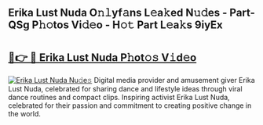 ## Erika Lust Nuda O𝚗𝚕yf𝚊ns L𝚎a𝚔ed N𝚞𝚍es - Part-QSg P𝚑𝚘tos Vi𝚍𝚎o - H𝚘𝚝 Part L𝚎a𝚔s 9iyEx

# <h2><a href="http://kf48p03.oniu.top/?m=Erika+Lust+Nuda">🔗👉 🔴 Erika Lust Nuda P𝚑ot𝚘𝚜 V𝚒d𝚎o</a></h2>

[![Erika Lust Nuda Nu𝚍e𝚜](https://i.imgur.com/0qMVB7G.gif)](http://kf48p03.oniu.top/?m=Erika+Lust+Nuda)
Digital media provider and amusement giver Erika Lust Nuda, celebrated for sharing dance and lifestyle ideas through viral dance routines and compact clips. Inspiring activist Erika Lust Nuda, celebrated for their passion and commitment to creating positive change in the world.  
